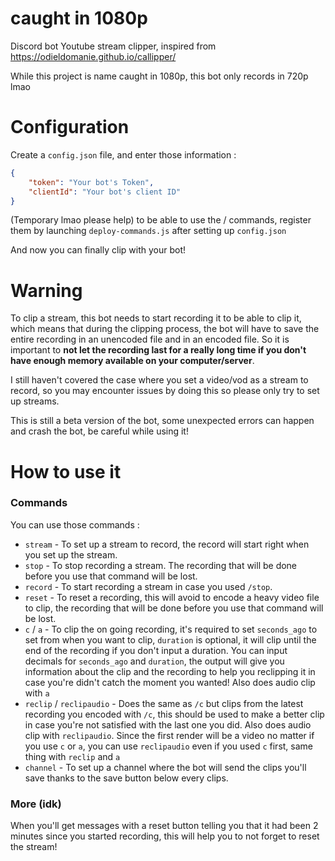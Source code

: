 # caught in 1080p
 Discord bot Youtube stream clipper, inspired from https://odieldomanie.github.io/callipper/
 
 While this project is name caught in 1080p, this bot only records in 720p lmao
 
 
 # Configuration
Create a `config.json` file, and enter those information :

```json
{
    "token": "Your bot's Token",
    "clientId": "Your bot's client ID"
}
```

(Temporary lmao please help) to be able to use the / commands, register them by launching `deploy-commands.js` after setting up `config.json`

And now you can finally clip with your bot!

# Warning
To clip a stream, this bot needs to start recording it to be able to clip it, which means that during the clipping process, the bot will have to save the entire recording in an unencoded file and in an encoded file. So it is important to **not let the recording last for a really long time if you don't have enough memory available on your computer/server**.

I still haven't covered the case where you set a video/vod as a stream to record, so you may encounter issues by doing this so please only try to set up streams.

This is still a beta version of the bot, some unexpected errors can happen and crash the bot, be careful while using it!

# How to use it
### Commands
You can use those commands :

* `stream` - To set up a stream to record, the record will start right when you set up the stream.
* `stop` - To stop recording a stream. The recording that will be done before you use that command will be lost.
* `record` - To start recording a stream in case you used `/stop`.
* `reset` - To reset a recording, this will avoid to encode a heavy video file to clip, the recording that will be done before you use that command will be lost.
* `c` / `a` - To clip the on going recording, it's required to set `seconds_ago` to set from when you want to clip, `duration` is optional, it will clip until the end of the recording if you don't input a duration. You can input decimals for `seconds_ago` and `duration`, the output will give you information about the clip and the recording to help you reclipping it in case you're didn't catch the moment you wanted! Also does audio clip with `a`
* `reclip` / `reclipaudio` - Does the same as `/c` but clips from the latest recording you encoded with `/c`, this should be used to make a better clip in case you're not satisfied with the last one you did. Also does audio clip with `reclipaudio`. Since the first render will be a video no matter if you use `c` or `a`, you can use `reclipaudio` even if you used `c` first, same thing with `reclip` and `a` 
* `channel` - To set up a channel where the bot will send the clips you'll save thanks to the save button below every clips.


### More (idk)
When you'll get messages with a reset button telling you that it had been 2 minutes since you started recording, this will help you to not forget to reset the stream!